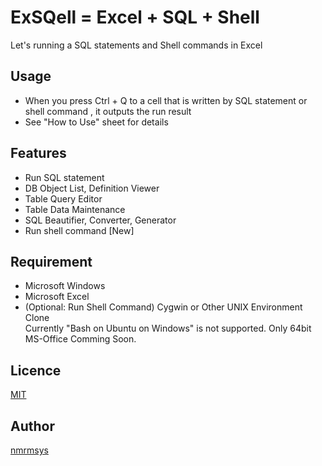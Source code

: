 ExSQell = Excel + SQL + Shell
====
Let's running a SQL statements and Shell commands in Excel

## Usage
- When you press Ctrl + Q to a cell that is written by SQL statement or shell command , it outputs the run result
- See "How to Use" sheet for details  

## Features
- Run SQL statement
- DB Object List, Definition Viewer
- Table Query Editor
- Table Data Maintenance
- SQL Beautifier, Converter, Generator
- Run shell command [New]

## Requirement
- Microsoft Windows
- Microsoft Excel
- (Optional: Run Shell Command) Cygwin or Other UNIX Environment Clone<br>Currently  "Bash on Ubuntu on Windows" is not supported. Only 64bit MS-Office Comming Soon.

## Licence
[MIT](http://opensource.org/licenses/mit-license.php)

## Author
[nmrmsys](https://github.com/nmrmsys)

